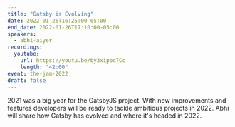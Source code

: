 ```yaml
---
title: "Gatsby is Evolving"
date: 2022-01-26T16:25:00-05:00
end_date: 2022-01-26T17:10:00-05:00
speakers:
  - abhi-aiyer
recordings:
  youtube:
    url: https://youtu.be/by3xipbcTCc
    length: "42:00"
event: the-jam-2022
draft: false
---
```


2021 was a big year for the GatsbyJS project. With new improvements and features developers will be ready to tackle ambitious projects in 2022. Abhi will share how Gatsby has evolved and where it's headed in 2022.
